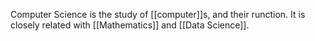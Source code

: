 Computer Science is the study of [[computer]]s, and their runction. It is closely related with [[Mathematics]] and [[Data Science]].